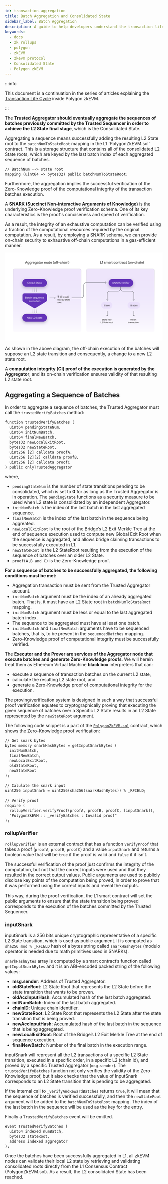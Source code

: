```yaml
---
id: transaction-aggregation
title: Batch Aggregation and Consolidated State
sidebar_label: Batch Aggregation
description: A guide to help developers understand the transaction life cycle in zkEVM.
keywords:
  - docs
  - zk rollups
  - polygon
  - zkEVM
  - zkevm protocol
  - Consolidated State
  - Polygon zkEVM
---
```


:::info

This document is a continuation in the series of articles explaining the [<ins>Transaction Life Cycle</ins>](l2-transaction-cycle-intro.md) inside Polygon zkEVM.

:::

The **Trusted Aggregator should eventually aggregate the sequences of batches previously committed by the Trusted Sequencer in order to achieve the L2 State final stage**, which is the Consolidated State.

Aggregating a sequence means successfully adding the resulting L2 State root to the `batchNumToStateRoot` mapping in the L1 'PolygonZkEVM.sol' contract. This is a storage structure that contains all of the consolidated L2 State roots, which are keyed by the last batch index of each aggregated sequence of batches.

```
// BatchNum --> state root
mapping (uint64 => bytes32) public batchNumToStateRoot;
```

Furthermore, the aggregation implies the successful verification of the Zero-Knowledge proof of the computational integrity of the transaction batches execution.

A **SNARK (Succinct Non-interactive Arguments of Knowledge)** is the underlying Zero-Knowledge proof verification schema. One of its key characteristics is the proof's conciseness and speed of verification.

As a result, the integrity of an exhaustive computation can be verified using a fraction of the computational resources required by the original computation. As a result, by employing a SNARK schema, we can provide on-chain security to exhaustive off-chain computations in a gas-efficient manner.

![Off-chain L2 state transition with on-chain security inheritance](figures/05l2-off-chain-on-chain-trans.png)

As shown in the above diagram, the off-chain execution of the batches will suppose an L2 state transition and consequently, a change to a new L2 state root. 

A **computation integrity (CI) proof of the execution is generated by the Aggregator**, and its on-chain verification ensures validity of that resulting L2 state root.

## Aggregating a Sequence of Batches
In order to aggregate a sequence of batches, the Trusted Aggregator must call the `trustedVerifyBatches` method:

```
function trustedVerifyBatches (
  uint64 pendingStateNum,
  uint64 initNumBatch,
  uint64 finalNewBatch,
  bytes32 newLocalExitRoot,
  bytes32 newStateRoot,
  uint256 [2] calldata proofA,
  uint256 [2][2] calldata proofB,
  uint256 [2] calldata proofC
) public onlyTrustedAggregator
```

​where, 

- `pendingStateNum` is the number of state transitions pending to be consolidated, which is set to **0** for as long as the Trusted Aggregator is in operation. The `pendingState` functions as a security measure to be used when L2 state is consolidated by an independent Aggregator.
- `initNumBatch` is the index of the last batch in the last aggregated sequence.
- `finalNewBatch` is the index of the last batch in the sequence being aggreated.
- `newLocalExitRoot` is the root of the Bridge’s L2 Exit Merkle Tree at the end of sequence execution used to compute new Global Exit Root when the sequence is aggregated, and allows bridge claiming transactions to be successfully executed in L1.
- `newStateRoot` is the L2 StateRoot resulting from the execution of the sequence of batches over an older L2 State.
- `proof(A,B and C)` is the Zero-Knowledge proof.

**For a sequence of batches to be successfully aggregated, the following conditions must be met:**

- Aggregation transaction must be sent from the Trusted Aggregator account.
- `initNumBatch` argument must be the index of an already aggregated batch. That is, it must have an L2 State root in `batchNumToStateRoot` mapping.
- `initNumBatch` argument must be less or equal to the last aggregated batch index.
- The sequence to be aggregated must have at least one batch.
- `initNumBatch` and `finalNewBatch` arguments have to be sequenced batches, that is, to be present in the `sequencedBatches` mapping.
- Zero-Knowledge proof of computational integrity must be successfully verified.

The **Executor and the Prover are services of the Aggregator node that execute batches and generate Zero-Knowledge proofs**. We will herein treat them as Ethereum Virtual Machine **black box** interpreters that can:

- execute a sequence of transaction batches on the current L2 state,
- calculate the resulting L2 state root, and
- generate a Zero-Knowledge proof of computational integrity for the execution.

The proving/verification system is designed in such a way that successful proof verification equates to cryptographically proving that executing the given sequence of batches over a Specific L2 State results in an L2 State represented by the `newStateRoot` argument.

The following code snippet is a part of the [`PolygonZkEVM.sol`](https://github.com/0xPolygonHermez/zkevm-contracts/blob/main/contracts/PolygonZkEVM.sol) contract, which shows the Zero-Knowledge proof verification:

```
// Get snark bytes
bytes memory snarkHashBytes = getInputSnarkBytes (
  initNumBatch,
  finalNewBatch,
  newLocalExitRoot,
  oldStateRoot,
  newStateRoot
);

// Calulate the snark input
uint256 inputSnark = uint256(sha256(snarkHashBytes)) % _RFIELD;

// Verify proof
require (
  rollupVerifier.verifyProof(proofA, proofB, proofC, [inputSnark]),
  "PolygonZkEVM :: _verifyBatches : Invalid proof"
);
```

### rollupVerifier

`rollupVerifier` is an external contract that has a function `verifyProof` that takes a proof (`proofA`, `proofB`, `proofC`) and a value `inputSnark` and returns a boolean value that will be `true` if the proof is valid and `false` if it isn’t.

The successful verification of the proof just confirms the integrity of the computation, but not that the correct inputs were used and that they resulted in the correct output values. Public arguments are used to publicly disclose key points of the computation being proved, in order to prove that it was performed using the correct inputs and reveal the outputs.

This way, during the proof verification, the L1 smart contract will set the public arguments to ensure that the state transition being proved corresponds to the execution of the batches committed by the Trusted Sequencer.

### inputSnark

inputSnark is a 256 bits unique cryptographic representative of a specific L2 State transition, which is used as public argument. It is computed as `sha256 mod % _RFIELD` hash of a bytes string called `snarkHashBytes` (modulo operator is needed due to math primitives used in SNARKs).

`snarkHashBytes` array is computed by a smart contract’s function called `getInputSnarkBytes` and it is an ABI-encoded packed string of the following values:

* **msg.sender**: Address of Trusted Aggregator.
* **oldStateRoot**: L2 State Root that represents the L2 State before the state transition
that wants to be proven.
* **oldAccInputHash**: Accumulated hash of the last batch aggregated.
* **initNumBatch**: Index of the last batch aggregated.
* **chainID**: Unique chain identifier.
* **newStateRoot**: L2 State Root that represents the L2 State after the state transition
that is being proved.
* **newAccInputHash**: Accumulated hash of the last batch in the sequence that is
being aggregated.
* **newLocalExitRoot**: Root of the Bridge’s L2 Exit Merkle Tree at the end of
sequence execution.
* **finalNewBatch**: Number of the final batch in the execution range.

inputSnark will represent all the L2 transactions of a specific L2 State transition, executed in a specific order, in a specific L2 (chain id), and proved by a specific Trusted Aggregator (`msg.sender`). The `trustedVerifyBatches` function not only verifies the validity of the Zero-Knowledge proof, but it also checks that the value of InputSnark corresponds to an L2 State transition that is pending to be aggregated.

If the internal call to `_verifyAndRewardBatches` returns `true`, it will mean that the sequence of batches is verified successfully, and then the `newStateRoot` argument will be added to the `batchNumToStateRoot` mapping. The index of the last batch in the sequence will be used as the key for the entry.

Finally a `TrustedVerifyBatches` event will be emitted.

```
event TrustedVerifyBatches (
  uint64 indexed numBatch,
  bytes32 stateRoot,
  address indexed aggregator
);
```

Once the batches have been successfully aggregated in L1, all zkEVM nodes can validate their local L2 state by retrieving and validating consolidated roots directly from the L1 Consensus Contract (PolygonZkEVM.sol). As a result, the L2 consolidated State has been reached.